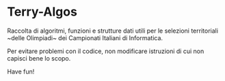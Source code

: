 # Terry-Algos

Raccolta di algoritmi, funzioni e strutture dati utili per le selezioni territoriali ~delle Olimpiadi~ dei Campionati Italiani di Informatica.

Per evitare problemi con il codice, non modificare istruzioni di cui non capisci bene lo scopo.

Have fun!
